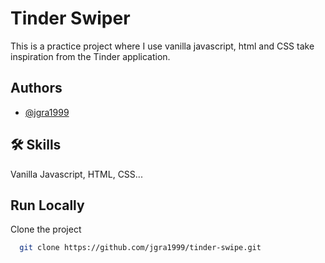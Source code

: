 
# Tinder Swiper

This is a practice project where I use vanilla javascript, html and CSS take inspiration from the Tinder application.


## Authors

- [@jgra1999](https://www.github.com/jgra1999)


## 🛠 Skills
Vanilla Javascript, HTML, CSS...


## Run Locally

Clone the project

```bash
  git clone https://github.com/jgra1999/tinder-swipe.git
```

